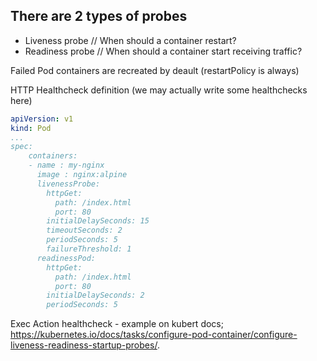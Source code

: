 ## There are 2 types of probes
- Liveness probe // When should a container restart?
- Readiness probe // When should a container start receiving traffic?

Failed Pod containers are recreated by deault (restartPolicy is always)

HTTP Healthcheck definition (we may actually write some healthchecks here)
```yaml
apiVersion: v1
kind: Pod
...
spec: 
    containers:
    - name : my-nginx
      image : nginx:alpine
      livenessProbe:
        httpGet:
          path: /index.html
          port: 80
        initialDelaySeconds: 15
        timeoutSeconds: 2
        periodSeconds: 5
        failureThreshold: 1
      readinessPod:
        httpGet:
          path: /index.html
          port: 80
        initialDelaySeconds: 2
        periodSeconds: 5
```

Exec Action healthcheck - example on kubert docs;
https://kubernetes.io/docs/tasks/configure-pod-container/configure-liveness-readiness-startup-probes/. 
